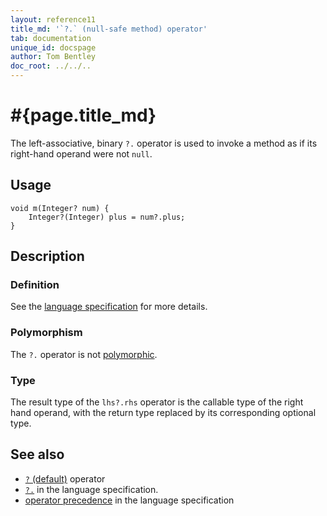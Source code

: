 ```yaml
---
layout: reference11
title_md: '`?.` (null-safe method) operator'
tab: documentation
unique_id: docspage
author: Tom Bentley
doc_root: ../../..
---
```


# #{page.title_md}

The left-associative, binary `?.` operator is used to invoke a method 
as if its right-hand operand were not `null`.

## Usage 

<!-- try: -->
    void m(Integer? num) {
        Integer?(Integer) plus = num?.plus;
    }

## Description

### Definition

See the [language specification](#{site.urls.spec_current}#nullvalues) for 
more details.

### Polymorphism

The `?.` operator is not [polymorphic](#{page.doc_root}/reference/operator/operator-polymorphism). 

### Type

The result type of the `lhs?.rhs` operator is the callable type of the right 
hand operand, with the return type replaced by its corresponding optional type.

## See also

* [`?` (default)](../default) operator
* [`?.`](#{site.urls.spec_current}#nullvalues) in the language specification.
* [operator precedence](#{site.urls.spec_current}#operatorprecedence) in the 
  language specification
